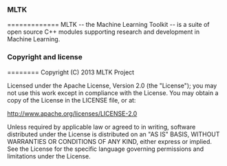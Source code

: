 ### MLTK 
=============
MLTK -- the Machine Learning Toolkit -- is a suite of open source C++ modules supporting research and development in Machine Learning.

### Copyright and license 
========
Copyright (C) 2013 MLTK Project

Licensed under the Apache License, Version 2.0 (the "License");
you may not use this work except in compliance with the License.
You may obtain a copy of the License in the LICENSE file, or at:

   http://www.apache.org/licenses/LICENSE-2.0

Unless required by applicable law or agreed to in writing, software
distributed under the License is distributed on an "AS IS" BASIS,
WITHOUT WARRANTIES OR CONDITIONS OF ANY KIND, either express or implied.
See the License for the specific language governing permissions and
limitations under the License.
